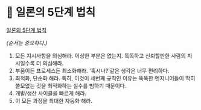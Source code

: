 # 󰏢 일론의 5단계 법칙




[일론의 5단계 법칙](https://www.youtube.com/watch?v=-iNgdvXXaR0)



_(순서는 중요하다.)_

1. 모든 지시사항을 의심해라. 이상한 부분은 없는지. 똑똑하고 신뢰할만한 사람의 지시일수록 더
   의심해라.
2. 부품이든 프로세스든 최소화해라. '혹시나?'같은 생각은 너무 편리하다.
3. 최적화, 단순화 해라. 특히, 이것이 세번째 규칙인 이유는 똑똑한 엔지니어들이 딱히 쓸모없는 것을
   최적화하는 실수를 범하기 때문이다.
4. 개발/생산 사이클을 빠르게 해라.
5. 이 모든 과정을 최대한 자동화 해라.
